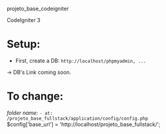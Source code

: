 projeto_base_codeigniter

CodeIgniter 3 <PHP>

# Setup:
- First, create a DB: 
`http://localhost/phpmyadmin, ...`

-> DB's Link coming soon. 

# To change: 
_folder name:_
`- at: /projeto_base_fullstack/application/config/config.php`
$config['base_url'] = 'http://localhost/projeto_base_fullstack/';




